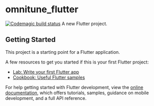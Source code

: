 # omnitune_flutter
[![Codemagic build status](https://api.codemagic.io/apps/67a57a287787c05d783b74c4/67a57a287787c05d783b74c3/status_badge.svg)](https://codemagic.io/app/67a57a287787c05d783b74c4/67a57a287787c05d783b74c3/latest_build)
A new Flutter project.

## Getting Started

This project is a starting point for a Flutter application.

A few resources to get you started if this is your first Flutter project:

- [Lab: Write your first Flutter app](https://docs.flutter.dev/get-started/codelab)
- [Cookbook: Useful Flutter samples](https://docs.flutter.dev/cookbook)

For help getting started with Flutter development, view the
[online documentation](https://docs.flutter.dev/), which offers tutorials,
samples, guidance on mobile development, and a full API reference.

